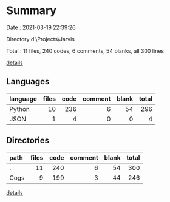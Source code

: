 # Summary

Date : 2021-03-19 22:39:26

Directory d:\Projects\Jarvis

Total : 11 files,  240 codes, 6 comments, 54 blanks, all 300 lines

[details](details.md)

## Languages
| language | files | code | comment | blank | total |
| :--- | ---: | ---: | ---: | ---: | ---: |
| Python | 10 | 236 | 6 | 54 | 296 |
| JSON | 1 | 4 | 0 | 0 | 4 |

## Directories
| path | files | code | comment | blank | total |
| :--- | ---: | ---: | ---: | ---: | ---: |
| . | 11 | 240 | 6 | 54 | 300 |
| Cogs | 9 | 199 | 3 | 44 | 246 |

[details](details.md)
